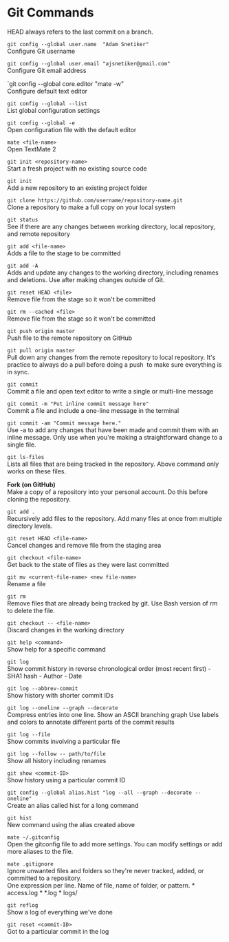 # Git Commands

HEAD always refers to the last commit on a branch.

`git config --global user.name  "Adam Snetiker"` <br>
Configure Git username

`git config --global user.email "ajsnetiker@gmail.com"` <br>
Configure Git email address

`git config --global core.editor "mate -w" <br>
Configure default text editor

`git config --global --list` <br>
List global configuration settings

`git config --global -e` <br>
Open configuration file with the default editor

`mate <file-name>` <br>
Open TextMate 2

`git init <repository-name>` <br>
Start a fresh project with no existing source code 

`git init ` <br>
Add a new repository to an existing project folder

`git clone https://github.com/username/repository-name.git` <br>
Clone a repository to make a full copy on your local system

`git status` <br>
See if there are any changes between working directory, local repository, and remote repository

`git add <file-name>` <br>
Adds a file to the stage to be committed

`git add -A` <br>
Adds and update any changes to the working directory, including renames and deletions. Use after making changes outside of Git.

`git reset HEAD <file>` <br>
Remove file from the stage so it won't be committed

`git rm --cached <file>` <br>
Remove file from the stage so it won't be committed

`git push origin master` <br>
Push file to the remote repository on GitHub

`git pull origin master` <br>
Pull down any changes from the remote repository to local repository. It's practice to always do a pull before doing a push  to make sure everything is in sync.

`git commit` <br>
Commit a file and open text editor to write a single or multi-line message

`git commit -m "Put inline commit message here"` <br>
Commit a file and include a one-line message in the terminal

`git commit -am "Commit message here."` <br>
Use -a to add any changes that have been made and commit them with an inline message. Only use when you're making a straightforward change to a single file.

`git ls-files` <br>
Lists all files that are being tracked in the repository. Above command only works on these files.

**Fork (on GitHub)**  <br>
Make a copy of a repository into your personal account. Do this before cloning the repository.

`git add .` <br>
Recursively add files to the repository. Add many files at once from multiple directory levels.

`git reset HEAD <file-name>` <br>
Cancel changes and remove file from the staging area

`git checkout <file-name>` <br>
Get back to the state of files as they were last committed

`git mv <current-file-name> <new file-name>` <br>
Rename a file

`git rm` <br>
Remove files that are already being tracked by git. Use Bash version of rm to delete the file.

`git checkout -- <file-name>` <br>
Discard changes in the working directory

`git help <command>` <br>
Show help for a specific command

`git log` <br>
Show commit history in reverse chronological order (most recent first)
	- SHA1 hash
	- Author
	- Date

`git log --abbrev-commit` <br>
Show history with shorter commit IDs

`git log --oneline --graph --decorate` <br>
Compress entries into one line.
Show an ASCII branching graph
Use labels and colors to annotate different parts of the commit results

`git log --file` <br>
Show commits involving a particular file

`git log --follow -- path/to/file` <br>
Show all history including renames

`git show <commit-ID>`  <br>
Show history using a particular commit ID

`git config --global alias.hist "log --all --graph --decorate --oneline"` <br>
Create an alias called hist for a long command

`git hist` <br>
New command using the alias created above

`mate ~/.gitconfig` <br>
Open the gitconfig file to add more settings. You can modify settings or add more aliases to the file.

`mate .gitignore` <br>
Ignore unwanted files and folders so they're never tracked, added, or committed to a repository.  <br>
One expression per line. Name of file, name of folder, or pattern.
	* access.log
	* *.log
	* logs/

`git reflog` <br>
Show a log of everything we've done

`git reset <commit-ID>` <br>
Got to a particular commit in the log
